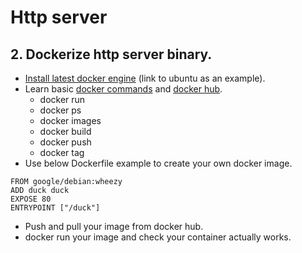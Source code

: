 # Http server
## 2. Dockerize http server binary.
- [Install latest docker engine](http://docs.docker.com/installation/ubuntulinux/) (link to ubuntu as an example).
- Learn basic [docker commands](http://docs.docker.com/userguide/) and [docker hub](http://docs.docker.com/docker-hub/).
  - docker run
  - docker ps
  - docker images
  - docker build
  - docker push
  - docker tag
- Use below Dockerfile example to create your own docker image.
```
FROM google/debian:wheezy
ADD duck duck
EXPOSE 80
ENTRYPOINT ["/duck"]
```
- Push and pull your image from docker hub.
- docker run your image and check your container actually works.
